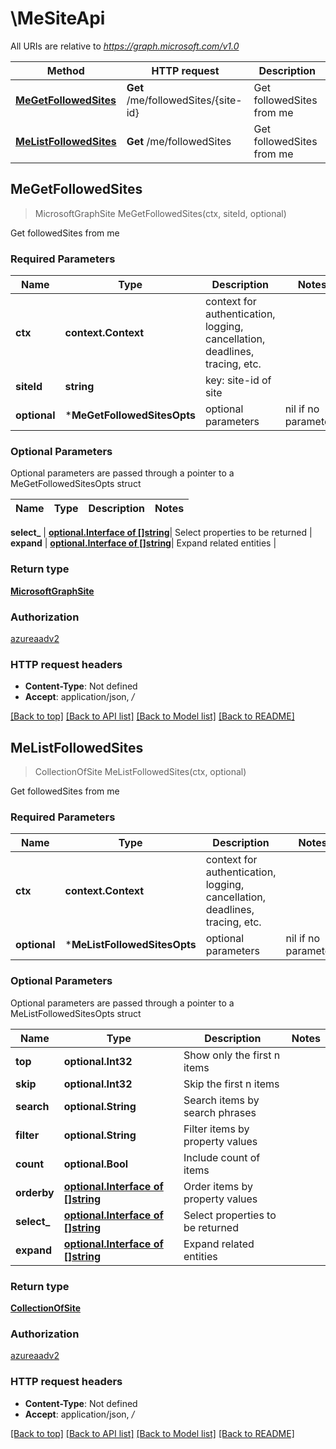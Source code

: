 # \MeSiteApi

All URIs are relative to *https://graph.microsoft.com/v1.0*

Method | HTTP request | Description
------------- | ------------- | -------------
[**MeGetFollowedSites**](MeSiteApi.md#MeGetFollowedSites) | **Get** /me/followedSites/{site-id} | Get followedSites from me
[**MeListFollowedSites**](MeSiteApi.md#MeListFollowedSites) | **Get** /me/followedSites | Get followedSites from me



## MeGetFollowedSites

> MicrosoftGraphSite MeGetFollowedSites(ctx, siteId, optional)

Get followedSites from me

### Required Parameters


Name | Type | Description  | Notes
------------- | ------------- | ------------- | -------------
**ctx** | **context.Context** | context for authentication, logging, cancellation, deadlines, tracing, etc.
**siteId** | **string**| key: site-id of site | 
 **optional** | ***MeGetFollowedSitesOpts** | optional parameters | nil if no parameters

### Optional Parameters

Optional parameters are passed through a pointer to a MeGetFollowedSitesOpts struct


Name | Type | Description  | Notes
------------- | ------------- | ------------- | -------------

 **select_** | [**optional.Interface of []string**](string.md)| Select properties to be returned | 
 **expand** | [**optional.Interface of []string**](string.md)| Expand related entities | 

### Return type

[**MicrosoftGraphSite**](microsoft.graph.site.md)

### Authorization

[azureaadv2](../README.md#azureaadv2)

### HTTP request headers

- **Content-Type**: Not defined
- **Accept**: application/json, */*

[[Back to top]](#) [[Back to API list]](../README.md#documentation-for-api-endpoints)
[[Back to Model list]](../README.md#documentation-for-models)
[[Back to README]](../README.md)


## MeListFollowedSites

> CollectionOfSite MeListFollowedSites(ctx, optional)

Get followedSites from me

### Required Parameters


Name | Type | Description  | Notes
------------- | ------------- | ------------- | -------------
**ctx** | **context.Context** | context for authentication, logging, cancellation, deadlines, tracing, etc.
 **optional** | ***MeListFollowedSitesOpts** | optional parameters | nil if no parameters

### Optional Parameters

Optional parameters are passed through a pointer to a MeListFollowedSitesOpts struct


Name | Type | Description  | Notes
------------- | ------------- | ------------- | -------------
 **top** | **optional.Int32**| Show only the first n items | 
 **skip** | **optional.Int32**| Skip the first n items | 
 **search** | **optional.String**| Search items by search phrases | 
 **filter** | **optional.String**| Filter items by property values | 
 **count** | **optional.Bool**| Include count of items | 
 **orderby** | [**optional.Interface of []string**](string.md)| Order items by property values | 
 **select_** | [**optional.Interface of []string**](string.md)| Select properties to be returned | 
 **expand** | [**optional.Interface of []string**](string.md)| Expand related entities | 

### Return type

[**CollectionOfSite**](Collection_of_site.md)

### Authorization

[azureaadv2](../README.md#azureaadv2)

### HTTP request headers

- **Content-Type**: Not defined
- **Accept**: application/json, */*

[[Back to top]](#) [[Back to API list]](../README.md#documentation-for-api-endpoints)
[[Back to Model list]](../README.md#documentation-for-models)
[[Back to README]](../README.md)

